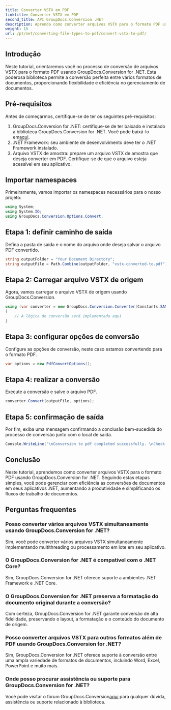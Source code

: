 ```yaml
---
title: Converter VSTX em PDF
linktitle: Converter VSTX em PDF
second_title: API GroupDocs.Conversion .NET
description: Aprenda como converter arquivos VSTX para o formato PDF usando GroupDocs.Conversion for .NET. Etapas fáceis para gerenciamento de documentos perfeito.
weight: 15
url: /pt/net/converting-file-types-to-pdf/convert-vstx-to-pdf/
---
```

## Introdução
Neste tutorial, orientaremos você no processo de conversão de arquivos VSTX para o formato PDF usando GroupDocs.Conversion for .NET. Esta poderosa biblioteca permite a conversão perfeita entre vários formatos de documentos, proporcionando flexibilidade e eficiência no gerenciamento de documentos.
## Pré-requisitos
Antes de começarmos, certifique-se de ter os seguintes pré-requisitos:
1.  GroupDocs.Conversion for .NET: certifique-se de ter baixado e instalado a biblioteca GroupDocs.Conversion for .NET. Você pode baixá-lo em[aqui](https://releases.groupdocs.com/conversion/net/).
2. .NET Framework: seu ambiente de desenvolvimento deve ter o .NET Framework instalado.
3. Arquivo VSTX de amostra: prepare um arquivo VSTX de amostra que deseja converter em PDF. Certifique-se de que o arquivo esteja acessível em seu aplicativo.

## Importar namespaces
Primeiramente, vamos importar os namespaces necessários para o nosso projeto:
```csharp
using System;
using System.IO;
using GroupDocs.Conversion.Options.Convert;
```
## Etapa 1: definir caminho de saída
Defina a pasta de saída e o nome do arquivo onde deseja salvar o arquivo PDF convertido.
```csharp
string outputFolder = "Your Document Directory";
string outputFile = Path.Combine(outputFolder, "vstx-converted-to.pdf");
```
## Etapa 2: Carregar arquivo VSTX de origem
Agora, vamos carregar o arquivo VSTX de origem usando GroupDocs.Conversion.
```csharp
using (var converter = new GroupDocs.Conversion.Converter(Constants.SAMPLE_VSTX))
{
    // A lógica de conversão será implementada aqui
}
```
## Etapa 3: configurar opções de conversão
Configure as opções de conversão, neste caso estamos convertendo para o formato PDF.
```csharp
var options = new PdfConvertOptions();
```
## Etapa 4: realizar a conversão
Execute a conversão e salve o arquivo PDF.
```csharp
converter.Convert(outputFile, options);
```
## Etapa 5: confirmação de saída
Por fim, exiba uma mensagem confirmando a conclusão bem-sucedida do processo de conversão junto com o local de saída.
```csharp
Console.WriteLine("\nConversion to pdf completed successfully. \nCheck output in {0}", outputFolder);
```

## Conclusão
Neste tutorial, aprendemos como converter arquivos VSTX para o formato PDF usando GroupDocs.Conversion for .NET. Seguindo estas etapas simples, você pode gerenciar com eficiência as conversões de documentos em seus aplicativos .NET, aumentando a produtividade e simplificando os fluxos de trabalho de documentos.
## Perguntas frequentes
### Posso converter vários arquivos VSTX simultaneamente usando GroupDocs.Conversion for .NET?
Sim, você pode converter vários arquivos VSTX simultaneamente implementando multithreading ou processamento em lote em seu aplicativo.
### O GroupDocs.Conversion for .NET é compatível com o .NET Core?
Sim, GroupDocs.Conversion for .NET oferece suporte a ambientes .NET Framework e .NET Core.
### O GroupDocs.Conversion for .NET preserva a formatação do documento original durante a conversão?
Com certeza, GroupDocs.Conversion for .NET garante conversão de alta fidelidade, preservando o layout, a formatação e o conteúdo do documento de origem.
### Posso converter arquivos VSTX para outros formatos além de PDF usando GroupDocs.Conversion for .NET?
Sim, GroupDocs.Conversion for .NET oferece suporte à conversão entre uma ampla variedade de formatos de documentos, incluindo Word, Excel, PowerPoint e muito mais.
### Onde posso procurar assistência ou suporte para GroupDocs.Conversion for .NET?
 Você pode visitar o fórum GroupDocs.Conversion[aqui](https://forum.groupdocs.com/c/conversion/11) para qualquer dúvida, assistência ou suporte relacionado à biblioteca.